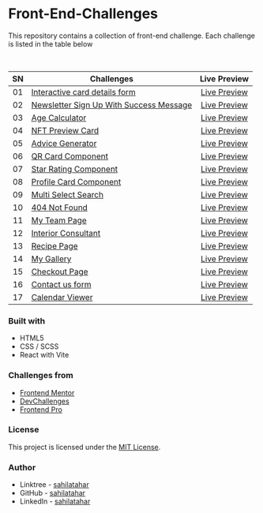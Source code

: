 # Front-End-Challenges

This repository contains a collection of front-end challenge. Each challenge is listed in the table below

<br>

| SN  | Challenges                                                                                                                                       |                                                Live Preview                                                 |
| :-: | ------------------------------------------------------------------------------------------------------------------------------------------------ | :---------------------------------------------------------------------------------------------------------: |
| 01  | [Interactive card details form](https://github.com/sahilatahar/Front-End-Challenges/tree/main/interactive-card-details-form)                     |      [Live Preview](https://sahilatahar.github.io/Front-End-Challenges/interactive-card-details-form/)      |
| 02  | [Newsletter Sign Up With Success Message](https://github.com/sahilatahar/Front-End-Challenges/tree/main/newsletter-sign-up-with-success-message) | [Live Preview](https://sahilatahar.github.io/Front-End-Challenges/newsletter-sign-up-with-success-message/) |
| 03  | [Age Calculator](https://github.com/sahilatahar/Front-End-Challenges/tree/main/age-calculator)                                                   |                   [Live Preview](https://frontend-challenge-age-calculator.netlify.app/)                    |
| 04  | [NFT Preview Card](https://github.com/sahilatahar/Front-End-Challenges/tree/main/nft-preview-card)                                               |             [Live Preview](https://sahilatahar.github.io/Front-End-Challenges/nft-preview-card)             |
| 05  | [Advice Generator](https://github.com/sahilatahar/Front-End-Challenges/tree/main/advice-generator)                                               |             [Live Preview](https://sahilatahar.github.io/Front-End-Challenges/advice-generator)             |
| 06  | [QR Card Component](https://github.com/sahilatahar/Front-End-Challenges/tree/main/qr-code-component)                                             |            [Live Preview](https://sahilatahar.github.io/Front-End-Challenges/qr-code-component)             |
| 07  | [Star Rating Component](https://github.com/sahilatahar/Front-End-Challenges/tree/main/star-rating-component)                                     |          [Live Preview](https://sahilatahar.github.io/Front-End-Challenges/star-rating-component)           |
| 08  | [Profile Card Component](https://github.com/sahilatahar/Front-End-Challenges/tree/main/profile-card-component)                                   |          [Live Preview](https://sahilatahar.github.io/Front-End-Challenges/profile-card-component)          |
| 09  | [Multi Select Search](https://github.com/sahilatahar/Front-End-Challenges/tree/main/multi-select-search)                                         |                          [Live Preview](https://multi-select-search.netlify.app/)                           |
| 10  | [404 Not Found](https://github.com/sahilatahar/Front-End-Challenges/tree/main/404-not-found)                                                     |              [Live Preview](https://sahilatahar.github.io/Front-End-Challenges/404-not-found)               |
| 11  | [My Team Page](https://github.com/sahilatahar/Front-End-Challenges/tree/main/my-team-page)                                                       |               [Live Preview](https://sahilatahar.github.io/Front-End-Challenges/my-team-page)               |
| 12  | [Interior Consultant](https://github.com/sahilatahar/Front-End-Challenges/tree/main/interior-consultant)                                         |           [Live Preview](https://sahilatahar.github.io/Front-End-Challenges/interior-consultant)            |
| 13  | [Recipe Page](https://github.com/sahilatahar/Front-End-Challenges/tree/main/recipe-page)                                         |           [Live Preview](https://devchallenges-recipe-page-project.netlify.app/)            |
| 14  | [My Gallery](https://github.com/sahilatahar/Front-End-Challenges/tree/main/my-gallery)                                         |           [Live Preview](https://sahilatahar.github.io/Front-End-Challenges/my-gallery)            |
| 15  | [Checkout Page](https://github.com/sahilatahar/Front-End-Challenges/tree/main/checkout-page)                                         |           [Live Preview](https://sahilatahar.github.io/Front-End-Challenges/checkout-page)            |
| 16  | [Contact us form](https://github.com/sahilatahar/Front-End-Challenges/tree/main/contact-us-form)                                         |           [Live Preview](https://sahilatahar.github.io/Front-End-Challenges/contact-us-form)            |
| 17  | [Calendar Viewer](https://github.com/sahilatahar/Front-End-Challenges/tree/main/calendar-viewer)                                         |           [Live Preview](https://sahilatahar.github.io/Front-End-Challenges/calendar-viewer)            |

### Built with

- HTML5
- CSS / SCSS
- React with Vite

### Challenges from

- [Frontend Mentor](https://www.frontendmentor.io/challenges)
- [DevChallenges](https://devchallenges.io)
- [Frontend Pro](https://www.frontendpro.dev/)

### License

This project is licensed under the [MIT License](LICENSE).

### Author

- Linktree - [sahilatahar](https://linktr.ee/sahilatahar)
- GitHub - [sahilatahar](https://github.com/sahilatahar)
- LinkedIn - [sahilatahar](https://www.linkedin.com/in/sahilatahar/)
